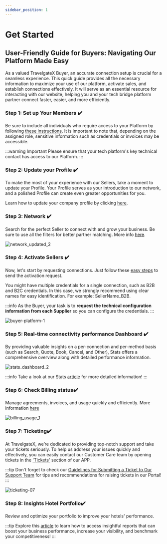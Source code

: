 ```yaml
---
sidebar_position: 1
---
```


# Get Started

## User-Friendly Guide for Buyers: Navigating Our Platform Made Easy

As a valued TravelgateX Buyer, an accurate connection setup is crucial for a seamless experience. This quick guide provides all the necessary information to maximize your use of our platform, activate sales, and establish connections effectively. It will serve as an essential resource for interacting with our website, helping you and your tech bridge platform partner connect faster, easier, and more efficiently.

### Step 1: Set up Your Members ✔️

Be sure to include all individuals who require access to your Platform by following [these instructions](/kb/account-settings/users-management/how-to-add-manage-users-to-organization/). It is important to note that, depending on the assigned role, sensitive information such as credentials or invoices may be accessible. 

:::warning Important
Please ensure that your tech platform's key technical contact has access to our Platform.
:::

### Step 2: Update your Profile ✔️

To make the most of your experience with our Sellers, take a moment to update your Profile. Your Profile serves as your introduction to our network, and a polished Profile can create even greater opportunities for you.

Learn how to update your company profile by clicking [here](/kb/account-settings/company-profile/how-to-edit-and-customize-profile/).


### Step 3: Network ✔️

Search for the perfect Seller to connect with and grow your business. Be sure to use all the filters for better partner matching. More info [here](/kb/getting-started-with-travelgate/about-our-network/#grow-your-business-connections-by-exploring-our-network).

![network_updated_2](https://storage.travelgate.com/kbase/network_updated_2.jpg)


### Step 4: Activate Sellers ✔️

Now, let's start by requesting connections. Just follow these [easy steps](/kb/connections/my-connections/guick-guide-to-auto-activations) to send the activation request.

You might have multiple credentials for a single connection, such as B2B and B2C credentials. In this case, we strongly recommend using clear names for easy identification. For example: SellerName_B2B.

:::info
As the Buyer, your task is to **request the technical configuration information from each Supplier** so you can configure the credentials.
:::

![buyer-platform-1](https://storage.travelgate.com/kbase/buyer-platform-1.jpg)

### Step 5: Real-time connectivity performance Dashboard ✔️
By providing valuable insights on a per-connection and per-method basis (such as Search, Quote, Book, Cancel, and Other), Stats offers a comprehensive overview along with detailed performance information.

![stats_dashboard_2](https://storage.travelgate.com/kbase/stats_dashboard_2.jpg)

:::info
Take a look at our Stats [article](/kb/apps/monitoring-apps/stats/stats-connectivity-dashboard/) for more detailed information!
:::

### Step 6: Check Billing status✔️

Manage agreements, invoices, and usage quickly and efficiently. More information [here](/kb/account-settings/billing/billing-how-to-check-agreements-usage-invoices/)

![billing_usage_1](https://storage.travelgate.com/kbase/billing_usage_1.jpg)

### Step 7: Ticketing✔️

At TravelgateX, we’re dedicated to providing top-notch support and take your tickets seriously. To help us address your issues quickly and effectively, you can easily contact our Customer Care team by opening tickets in the ['Tickets'](https://app.travelgatex.com/tickets) section of our APP.

:::tip
Don't forget to check our [Guidelines for Submitting a Ticket to Our Support Team](/kb/tickets/guidelines-for-submitting-a-ticket-to-our-support-team) for tips and recommendations for raising tickets in our Portal!
:::

![ticketing-07](https://storage.travelgate.com/kbase/ticketing-07.jpg)

### Step 8: Insights Hotel Portfolio✔️

Review and optimize your portfolio to improve your hotels' performance.

:::tip
Explore this [article](https://docs.travelgate.com/kb/insights/insights-overview) to learn how to access insightful reports that can boost your business performance, increase your visibility, and benchmark your competitiveness!
:::
